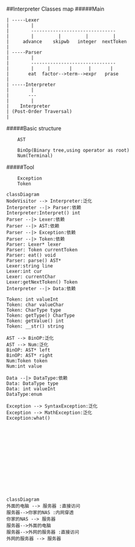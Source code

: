 <!--
 * @Author: Chipen Hsiao
 * @Date: 2020-05-01
 * @LastEditTime: 2020-04-18 16:43:19
 * @Description: file content
 -->
##Interpreter Classes map
#####Main
```
| -----Lexer
|        |
|        -------------------------------
|        |         |         |         |
|     advance    skipwb   integer  nextToken
|
| -----Parser
|        |
|        -------------------------------
|        |     |       |      |       |
|       eat  factor-->term-->expr   prase
|
| -----Interpreter
|        |
|       ---
|        |
|    Interpreter
| (Post-Order Traversal)
|
```
#####Basic structure
```
    AST

    BinOp(Binary tree,using operator as root)
    Num(Terminal)
```
#####Tool
```
    Exception
    Token
```
```mermaid
classDiagram
NodeVisitor --> Interpreter:泛化
Interpreter --|> Parser:依赖
Interpreter:Interpret() int
Parser --|> Lexer:依赖
Parser --|> AST:依赖
Parser --|> Exception:依赖
Parser --|> Token:依赖
Parser: Lexer* lexer
Parser: Token currentToken
Parser: eat() void
Parser: parse() AST*
Lexer:string line
Lexer:int cur
Lexer: currentChar
Lexer:getNextToken() Token
Interpreter --|> Data:依赖

Token: int valueInt
Token: char valueChar
Token: CharType type
Token: getType() CharType
Token: getValue() int
Token: __str() string

AST --> BinOP:泛化
AST --> Num:泛化
BinOP: AST* left
BinOP: AST* right
Num:Token token
Num:int value

Data --|> DataType:依赖
Data: DataType type
Data: int valueInt
DataType:enum

Exception --> SyntaxException:泛化
Exception --> MathException:泛化
Exception:what()
```

<br>
<br>
<br>
<br>
<br>
<br>
<br>
<br>
<br>
<br>


```mermaid
classDiagram
外面的电脑 --> 服务器 :直接访问
服务器-->你家的NAS :内网穿透
你家的NAS --> 服务器
服务器-->外面的电脑
服务器-->外网的服务器 :直接访问
外网的服务器 --> 服务器

```